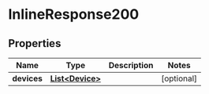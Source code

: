 

# InlineResponse200

## Properties

Name | Type | Description | Notes
------------ | ------------- | ------------- | -------------
**devices** | [**List&lt;Device&gt;**](Device.md) |  |  [optional]



